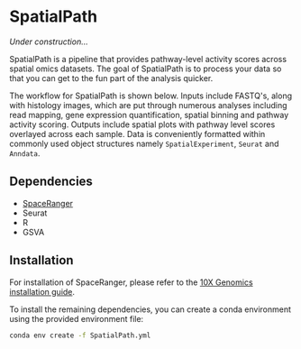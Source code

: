 # SpatialPath

*Under construction...*

SpatialPath is a pipeline that provides pathway-level activity scores across spatial omics datasets. The goal of SpatialPath is to process your data so that you can get to the fun part of the analysis quicker.

The workflow for SpatialPath is shown below. Inputs include FASTQ's, along with histology images, which are put through numerous analyses including read mapping, gene expression quantification, spatial binning and pathway activity scoring. Outputs include spatial plots with pathway level scores overlayed across each sample. Data is conveniently formatted within commonly used object structures namely ```SpatialExperiment```, ```Seurat``` and ```Anndata```.



## Dependencies

- [SpaceRanger](https://www.10xgenomics.com/support/software/space-ranger/downloads/space-ranger-installation)
- Seurat
- R
- GSVA

## Installation

For installation of SpaceRanger, please refer to the [10X Genomics installation guide](https://www.10xgenomics.com/support/software/space-ranger/downloads/space-ranger-installation).

To install the remaining dependencies, you can create a conda environment using the provided environment file:

```bash
conda env create -f SpatialPath.yml
```
